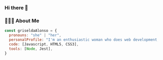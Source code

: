 ### Hi there 👋

<h3> 👨🏻‍💻 About Me </h3>


```javascript
const griseldaAlonso = {
  pronouns: "she" | "her",
  personalProfile: "I'm an enthusiastic woman who does web development, passionate about problem solving and a lifelong learner.",
  code: [Javascript, HTML5, CSS3],
  tools: [Node, Jest],
}
```
<!--
**GriseldaAlonso/GriseldaAlonso** is a ✨ _special_ ✨ repository because its `README.md` (this file) appears on your GitHub profile.

Here are some ideas to get you started:

- 🔭 I’m currently working on ...
- 🌱 I’m currently learning ...
- 👯 I’m looking to collaborate on ...
- 🤔 I’m looking for help with ...
- 💬 Ask me about ...
- 📫 How to reach me: ...
- 😄 Pronouns: ...
- ⚡ Fun fact: ...
-->

